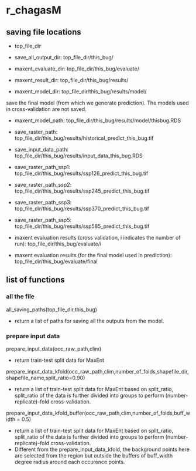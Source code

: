 # r_chagasM

## saving file locations

- top_file_dir

- save_all_output_dir: top_file_dir/this_bug/

- maxent_evaluate_dir: top_file_dir/this_bug/evaluate/
- maxent_result_dir: top_file_dir/this_bug/results/
- maxent_model_dir: top_file_dir/this_bug/results/model/

save the final model (from which we generate prediction). The models used in cross-validation are not saved.
- maxent_model_path: top_file_dir/this_bug/results/model/thisbug.RDS
- save_raster_path: top_file_dir/this_bug/results/historical_predict_this_bug.tif
- save_input_data_path: top_file_dir/this_bug/results/input_data_this_bug.RDS
- save_raster_path_ssp1: top_file_dir/this_bug/results/ssp126_predict_this_bug.tif
- save_raster_path_ssp2: top_file_dir/this_bug/results/ssp245_predict_this_bug.tif
- save_raster_path_ssp3: top_file_dir/this_bug/results/ssp370_predict_this_bug.tif
- save_raster_path_ssp5: top_file_dir/this_bug/results/ssp585_predict_this_bug.tif

- maxent evaluation results (cross validation, i indicates the number of run): top_file_dir/this_bug/evaluate/i
- maxent evaluation results (for the final model used in prediction): top_file_dir/this_bug/evaluate/final

## list of functions

### all the file

all_saving_paths(top_file_dir,this_bug)
- return a list of paths for saving all the outputs from the model.

### prepare input data

prepare_input_data(occ_raw_path,clim)
- return train-test split data for MaxEnt

prepare_input_data_kfold(occ_raw_path,clim,number_of_folds,shapefile_dir, shapefile_name,split_ratio=0.90)
- return a list of train-test split data for MaxEnt based on split_ratio, split_ratio of the data is further divided into groups to perform (number-replicate)-fold cross-validation.

prepare_input_data_kfold_buffer(occ_raw_path,clim,number_of_folds,buff_width = 0.5)
- return a list of train-test split data for MaxEnt based on split_ratio, split_ratio of the data is further divided into groups to perform (number-replicate)-fold cross-validation.
- Different from the prepare_input_data_kfold, the background points here are selected from the region but outside the buffers of buff_width degree radius around each occurence points.


